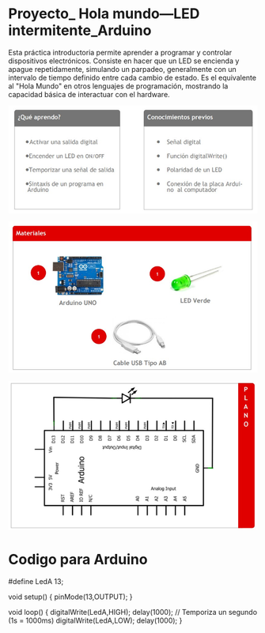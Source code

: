 # Proyecto_ Hola mundo—LED intermitente_Arduino

Esta práctica introductoria permite aprender a programar y controlar dispositivos electrónicos. Consiste en hacer que un LED se encienda y apague repetidamente, simulando un parpadeo, generalmente con un intervalo de tiempo definido entre cada cambio de estado. Es el equivalente al "Hola Mundo" en otros lenguajes de programación, mostrando la capacidad básica de interactuar con el hardware.

![Temáticas proyecto Hola mundo—LED intermitente_Arduino](img/Img01_Tematicas.jpg)

![Materiales proyecto Hola mundo—LED intermitente_Arduino](img/Img02_Materiales.jpg)

![Plano proyecto Hola mundo—LED intermitente_Arduino](img/Img03_Plano.jpg)

# Codigo para Arduino

#define LedA 13;

void setup() 
{
 pinMode(13,OUTPUT); 
}

void loop() 
{ 
 digitalWrite(LedA,HIGH); 
 delay(1000); // Temporiza un segundo (1s = 1000ms)
 digitalWrite(LedA,LOW); 
 delay(1000); 
}
